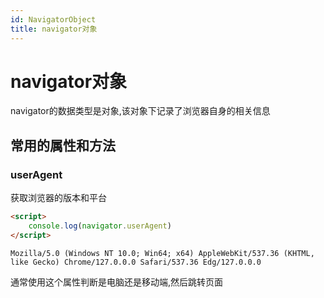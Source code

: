 ```yaml
---
id: NavigatorObject
title: navigator对象
---
```


# navigator对象

navigator的数据类型是对象,该对象下记录了浏览器自身的相关信息

## 常用的属性和方法

### userAgent

获取浏览器的版本和平台

```html showLineNumbers
<script>
    console.log(navigator.userAgent)
</script>
```

`Mozilla/5.0 (Windows NT 10.0; Win64; x64) AppleWebKit/537.36 (KHTML, like Gecko) Chrome/127.0.0.0 Safari/537.36 Edg/127.0.0.0`

通常使用这个属性判断是电脑还是移动端,然后跳转页面
